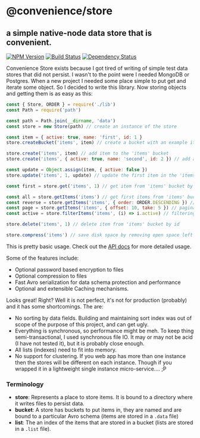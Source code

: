 # @convenience/store
## a simple native-node data store that is convenient.

[![NPM Version](https://img.shields.io/npm/v/@convenience/store.svg?style=flat-square)](https://www.npmjs.com/package/@convenience/store)
[![Build Status](https://travis-ci.com/holmok/convenience-store.svg?branch=master)](https://travis-ci.org/holmok/convenience-store)
[![Dependency Status](https://david-dm.org/holmok/convenience-store/status.svg)](https://david-dm.org/holmok/convenience-store)



Convenience Store exists because I got tired of writing of simple test data stores that did not persist.  I wasn't to the point were I needed MongoDB or Postgres.  When a new project I needed some place simple to put get and iterate some object.  So I decided to write this library.  Now storing objects and getting them is as easy as this:

```javascript
const { Store, ORDER } = require('./lib')
const Path = require('path')

const path = Path.join(__dirname, 'data')
const store = new Store(path) // create an instance of the store

const item = { active: true, name: 'first', id: 1 }
store.createBucket('items', item) // create a bucket with an example item to enforce a schema

store.create('items', item) // add item to the 'items' bucket
store.create('items', { active: true, name: 'second', id: 2 }) // add another item to the 'items' bucket

const update = Object.assign(item, { active: false })
store.update('items', 1, update) // update the first item in the 'items' bucket

const first = store.get('items', 1) // get item from 'items' bucket by id

const all = store.getItems('items') // get first items from 'items' bucket in the order they were added (oldest > newest)
const reverse = store.getItems('items', { order: ORDER.DESCENDING }) // get items from 'items' bucket in newest > oldest order
const page = store.getItems('items', { offset: 10, take: 5 }) // pagination!
const active = store.filterItems('items', (i) => i.active) // filtering! this gets the active items back

store.delete('items', 1) // delete item from 'items' bucket by id

store.compress('items') // save disk space by removing open space left by updates and deleted files in a bucket.
```

This is pretty basic usage.  Check out the [API docs](API.md) for more detailed usage.

Some of the features include:
- Optional password based encryption to files
- Optional compression to files
- Fast Avro serialization for data schema protection and performance
- Optional and extensible Caching mechanisms.

Looks great! Right? Well it is not perfect, it's not for production (probably) and it has some shortcomings. The are:

- No sorting by data fields. Building and maintaining sort index was out of scope of the purpose of this project, and can get ugly.
- Everything is synchronous, so performance might be meh.  To keep thing semi-transactional, I used synchronous file IO. It may or may not be acid (I have not tested it), but it is probably close enough.
- All lists (indexes) need to fit into memory. 
- No support for clustering.  If you web app has more than one instance then the stores will be different on each instance. Though if you wrapped it in a lightweight single instance micro-service.... ;P

### Terminology

- __store__: Represents a place to store items. It is bound to a directory where it writes files to persist data.
- __bucket__: A store has buckets to put items in, they are named and are bound to a particular Avro schema (items are stored in a `.data` file)
- __list__: The an index of the items that are stored in a bucket (lists are stored in a `.list` file).